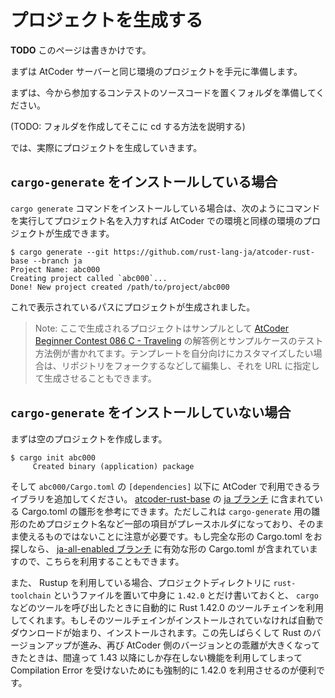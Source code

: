 <!-- -*- coding:utf-8-unix -*- -->

# プロジェクトを生成する

**TODO** このページは書きかけです。

まずは AtCoder サーバーと同じ環境のプロジェクトを手元に準備します。

まずは、今から参加するコンテストのソースコードを置くフォルダを準備してください。

(TODO: フォルダを作成してそこに cd する方法を説明する)

では、実際にプロジェクトを生成していきます。


## `cargo-generate` をインストールしている場合

`cargo generate` コマンドをインストールしている場合は、次のようにコマンドを実行してプロジェクト名を入力すれば AtCoder での環境と同様の環境のプロジェクトが生成できます。

```console
$ cargo generate --git https://github.com/rust-lang-ja/atcoder-rust-base --branch ja
Project Name: abc000
Creating project called `abc000`...
Done! New project created /path/to/project/abc000
```

これで表示されているパスにプロジェクトが生成されました。

> Note: ここで生成されるプロジェクトはサンプルとして [AtCoder Beginner Contest 086 C - Traveling](https://atcoder.jp/contests/abc086/tasks/arc089_a) の解答例とサンプルケースのテスト方法例が書かれてます。テンプレートを自分向けにカスタマイズしたい場合は、リポジトリをフォークするなどして編集し、それを URL に指定して生成させることもできます。


## `cargo-generate` をインストールしていない場合

まずは空のプロジェクトを作成します。

```
$ cargo init abc000
     Created binary (application) package
```

そして `abc000/Cargo.toml` の `[dependencies]` 以下に AtCoder で利用できるライブラリを追加してください。 [atcoder-rust-base](https://github.com/rust-lang-ja/atcoder-rust-base) の [ja ブランチ](https://github.com/rust-lang-ja/atcoder-rust-base/tree/ja) に含まれている Cargo.toml の雛形を参考にできます。ただしこれは `cargo-generate` 用の雛形のためプロジェクト名など一部の項目がプレースホルダになっており、そのまま使えるものではないことに注意が必要です。もし完全な形の Cargo.toml をお探しなら、 [ja-all-enabled ブランチ](https://github.com/rust-lang-ja/atcoder-rust-base/tree/ja-all-enabled) に有効な形の Cargo.toml が含まれていますので、こちらを利用することもできます。

また、 Rustup を利用している場合、プロジェクトディレクトリに `rust-toolchain` というファイルを置いて中身に `1.42.0` とだけ書いておくと、 `cargo` などのツールを呼び出したときに自動的に Rust 1.42.0 のツールチェインを利用してくれます。もしそのツールチェインがインストールされていなければ自動でダウンロードが始まり、インストールされます。この先しばらくして Rust のバージョンアップが進み、再び AtCoder 側のバージョンとの乖離が大きくなってきたときは、間違って 1.43 以降にしか存在しない機能を利用してしまって Compilation Error を受けないためにも強制的に 1.42.0 を利用させるのが便利です。
